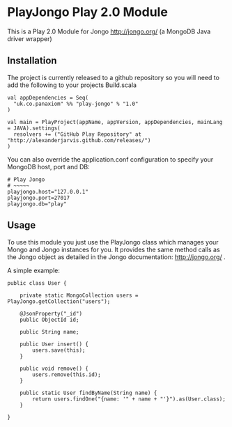 PlayJongo Play 2.0 Module
=====================================

This is a Play 2.0 Module for Jongo http://jongo.org/ 
(a MongoDB Java driver wrapper)

Installation
-----------

The project is currently released to a github repository so you will need to add the following to your projects Build.scala

	val appDependencies = Seq(
	  "uk.co.panaxiom" %% "play-jongo" % "1.0"
	)
	
	val main = PlayProject(appName, appVersion, appDependencies, mainLang = JAVA).settings(
      resolvers += ("GitHub Play Repository" at "http://alexanderjarvis.github.com/releases/")
    )
    
You can also override the application.conf configuration to specify your MongoDB host, port and DB:

	# Play Jongo
	# ~~~~~
	playjongo.host="127.0.0.1"
	playjongo.port=27017
	playjongo.db="play"


Usage
-----

To use this module you just use the PlayJongo class which manages your Mongo and Jongo instances for you. It provides the same method calls as the Jongo object as detailed in the Jongo documentation: http://jongo.org/ .

A simple example:

	public class User {
	
		private static MongoCollection users = PlayJongo.getCollection("users");
		
		@JsonProperty("_id")
		public ObjectId id;
		
		public String name;
		
		public User insert() {
			users.save(this);
		}
		
		public void remove() {
			users.remove(this.id);
		}
		
		public static User findByName(String name) {
			return users.findOne("{name: '" + name + "'}").as(User.class);
		}
		
	}